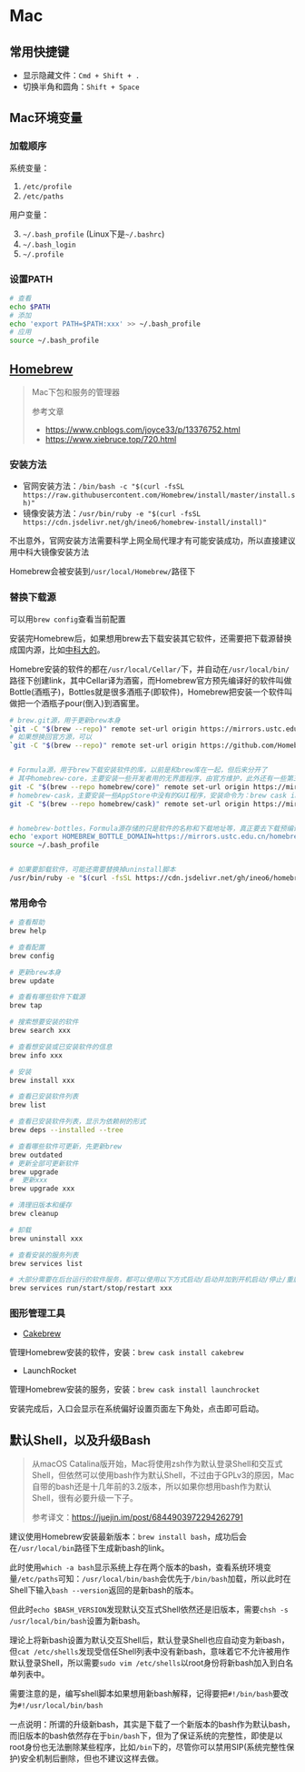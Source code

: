 # Mac

## 常用快捷键

- 显示隐藏文件：`Cmd + Shift + .`
- 切换半角和圆角：`Shift + Space`

## Mac环境变量

### 加载顺序

系统变量：

1. `/etc/profile`
2. `/etc/paths`

用户变量：

3. `~/.bash_profile`  (Linux下是`~/.bashrc`)
4. `~/.bash_login`
5. `~/.profile`

### 设置PATH

```bash
# 查看
echo $PATH
# 添加
echo 'export PATH=$PATH:xxx' >> ~/.bash_profile
# 应用
source ~/.bash_profile
```

## [Homebrew](https://brew.sh)

> Mac下包和服务的管理器
> 
> 参考文章
> - <https://www.cnblogs.com/joyce33/p/13376752.html>
> - <https://www.xiebruce.top/720.html>

### 安装方法

- 官网安装方法：`/bin/bash -c "$(curl -fsSL https://raw.githubusercontent.com/Homebrew/install/master/install.sh)"`
- 镜像安装方法：`/usr/bin/ruby -e "$(curl -fsSL https://cdn.jsdelivr.net/gh/ineo6/homebrew-install/install)"`

不出意外，官网安装方法需要科学上网全局代理才有可能安装成功，所以直接建议用中科大镜像安装方法

Homebrew会被安装到`/usr/local/Homebrew/`路径下

### 替换下载源

可以用`brew config`查看当前配置

安装完Homebrew后，如果想用brew去下载安装其它软件，还需要把下载源替换成国内源，比如[中科大的](http://mirrors.ustc.edu.cn/help/index.html)。

Homebre安装的软件的都在`/usr/local/Cellar/`下，并自动在`/usr/local/bin/`路径下创建link，其中Cellar译为酒窖，而Homebrew官方预先编译好的软件叫做Bottle(酒瓶子)，Bottles就是很多酒瓶子(即软件)，Homebrew把安装一个软件叫做把一个酒瓶子pour(倒入)到酒窖里。

```bash
# brew.git源，用于更新brew本身
`git -C "$(brew --repo)" remote set-url origin https://mirrors.ustc.edu.cn/brew.git`
# 如果想换回官方源，可以
`git -C "$(brew --repo)" remote set-url origin https://github.com/Homebrew/brew.git`


# Formula源，用于brew下载安装软件的库，以前是和brew库在一起，但后来分开了
# 其中homebrew-core，主要安装一些开发者用的无界面程序，由官方维护，此外还有一些第三方维护的库
git -C "$(brew --repo homebrew/core)" remote set-url origin https://mirrors.ustc.edu.cn/homebrew-core.git
# homebrew-cask，主要安装一些AppStore中没有的GUI程序，安装命令为：brew cask install
git -C "$(brew --repo homebrew/cask)" remote set-url origin https://mirrors.ustc.edu.cn/homebrew-cask.git


# homebrew-bottles，Formula源存储的只是软件的名称和下载地址等，真正要去下载预编译二进制软件包是在homebrew-bottles源
echo 'export HOMEBREW_BOTTLE_DOMAIN=https://mirrors.ustc.edu.cn/homebrew-bottles' >> ~/.bash_profile
source ~/.bash_profile


# 如果要卸载软件，可能还需要替换掉uninstall脚本
/usr/bin/ruby -e "$(curl -fsSL https://cdn.jsdelivr.net/gh/ineo6/homebrew-install/uninstall)"
```

### 常用命令

```bash
# 查看帮助
brew help

# 查看配置
brew config

# 更新brew本身
brew update

# 查看有哪些软件下载源
brew tap

# 搜索想要安装的软件
brew search xxx

# 查看想安装或已安装软件的信息
brew info xxx

# 安装
brew install xxx
```

```bash
# 查看已安装软件列表
brew list

# 查看已安装软件列表，显示为依赖树的形式
brew deps --installed --tree

# 查看哪些软件可更新，先更新brew
brew outdated
# 更新全部可更新软件
brew upgrade
#  更新xxx
brew upgrade xxx

# 清理旧版本和缓存
brew cleanup

# 卸载
brew uninstall xxx
```

```bash
# 查看安装的服务列表
brew services list

# 大部分需要在后台运行的软件服务，都可以使用以下方式启动/启动并加到开机启动/停止/重启
brew services run/start/stop/restart xxx
```

### 图形管理工具

- [Cakebrew](https://www.cakebrew.com/)

管理Homebrew安装的软件，安装：`brew cask install cakebrew`

- LaunchRocket

管理Homebrew安装的服务，安装：`brew cask install launchrocket`

安装完成后，入口会显示在系统偏好设置页面左下角处，点击即可启动。

## 默认Shell，以及升级Bash

> 从macOS Catalina版开始，Mac将使用zsh作为默认登录Shell和交互式Shell，但依然可以使用bash作为默认Shell，不过由于GPLv3的原因，Mac自带的bash还是十几年前的3.2版本，所以如果你想用bash作为默认Shell，很有必要升级一下子。
> 
> 参考译文：<https://juejin.im/post/6844903972294262791>

建议使用Homebrew安装最新版本：`brew install bash`，成功后会在`/usr/local/bin`路径下生成新bash的link。

此时使用`which -a bash`显示系统上存在两个版本的bash，查看系统环境变量`/etc/paths`可知：`/usr/local/bin/bash`会优先于`/bin/bash`加载，所以此时在Shell下输入`bash --version`返回的是新bash的版本。

但此时`echo $BASH_VERSION`发现默认交互式Shell依然还是旧版本，需要`chsh -s /usr/local/bin/bash`设置为新bash。

理论上将新bash设置为默认交互Shell后，默认登录Shell也应自动变为新bash，但`cat /etc/shells`发现受信任Shell列表中没有新bash，意味着它不允许被用作默认登录Shell，所以需要`sudo vim /etc/shells`以root身份将新bash加入到白名单列表中。

需要注意的是，编写shell脚本如果想用新bash解释，记得要把`#!/bin/bash`要改为`#!/usr/local/bin/bash`

一点说明：所谓的升级新bash，其实是下载了一个新版本的bash作为默认bash，而旧版本的bash依然存在于`bin/bash`下，但为了保证系统的完整性，即使是以root身份也无法删除某些程序，比如`/bin`下的，尽管你可以禁用SIP(系统完整性保护)安全机制后删除，但也不建议这样去做。
